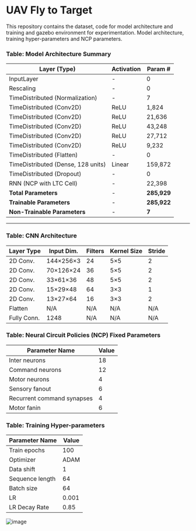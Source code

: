 # UAV Fly to Target 

This repository contains the dataset, code for model architecture and training and gazebo environment for experimentation. Model architecture, training hyper-parameters and NCP parameters.

### Table: Model Architecture Summary

| **Layer (Type)**                        | **Activation** | **Param #**  |
|------------------------------------------|--------------|--------------|
| InputLayer                               | -            | 0            |
| Rescaling                                | -            | 0            |
| TimeDistributed (Normalization)         | -            | 7            |
| TimeDistributed (Conv2D)                 | ReLU         | 1,824        |
| TimeDistributed (Conv2D)                 | ReLU         | 21,636       |
| TimeDistributed (Conv2D)                 | ReLU         | 43,248       |
| TimeDistributed (Conv2D)                 | ReLU         | 27,712       |
| TimeDistributed (Conv2D)                 | ReLU         | 9,232        |
| TimeDistributed (Flatten)                | -            | 0            |
| TimeDistributed (Dense, 128 units)       | Linear       | 159,872      |
| TimeDistributed (Dropout)                | -            | 0            |
| RNN (NCP with LTC Cell)                  | -            | 22,398       |
| **Total Parameters**                     | -            | **285,929**  |
| **Trainable Parameters**                 | -            | **285,922**  |
| **Non-Trainable Parameters**             | -            | **7**        |

---

### Table: CNN Architecture

| **Layer Type**  | **Input Dim.**  | **Filters** | **Kernel Size** | **Stride** |
|----------------|----------------|-------------|-----------------|------------|
| 2D Conv.      | 144×256×3       | 24          | 5×5             | 2          |
| 2D Conv.      | 70×126×24       | 36          | 5×5             | 2          |
| 2D Conv.      | 33×61×36        | 48          | 5×5             | 2          |
| 2D Conv.      | 15×29×48        | 64          | 3×3             | 1          |
| 2D Conv.      | 13×27×64        | 16          | 3×3             | 2          |
| Flatten       | N/A             | N/A         | N/A             | N/A        |
| Fully Conn.   | 1248            | N/A         | N/A             | N/A        |


### Table: Neural Circuit Policies (NCP) Fixed Parameters

| **Parameter Name**               | **Value** |
|----------------------------------|-----------|
| Inter neurons                   | 18        |
| Command neurons                 | 12        |
| Motor neurons                   | 4         |
| Sensory fanout                  | 6         |
| Recurrent command synapses      | 4         |
| Motor fanin                     | 6         |


### Table: Training Hyper-parameters

| **Parameter Name** | **Value** |
|-------------------|-----------|
| Train epochs     | 100       |
| Optimizer       | ADAM      |
| Data shift      | 1         |
| Sequence length | 64        |
| Batch size      | 64        |
| LR             | 0.001     |
| LR Decay Rate  | 0.85      |

![image](https://github.com/user-attachments/assets/d4cf0343-529e-4ff4-bcb2-7077a235e38a)

